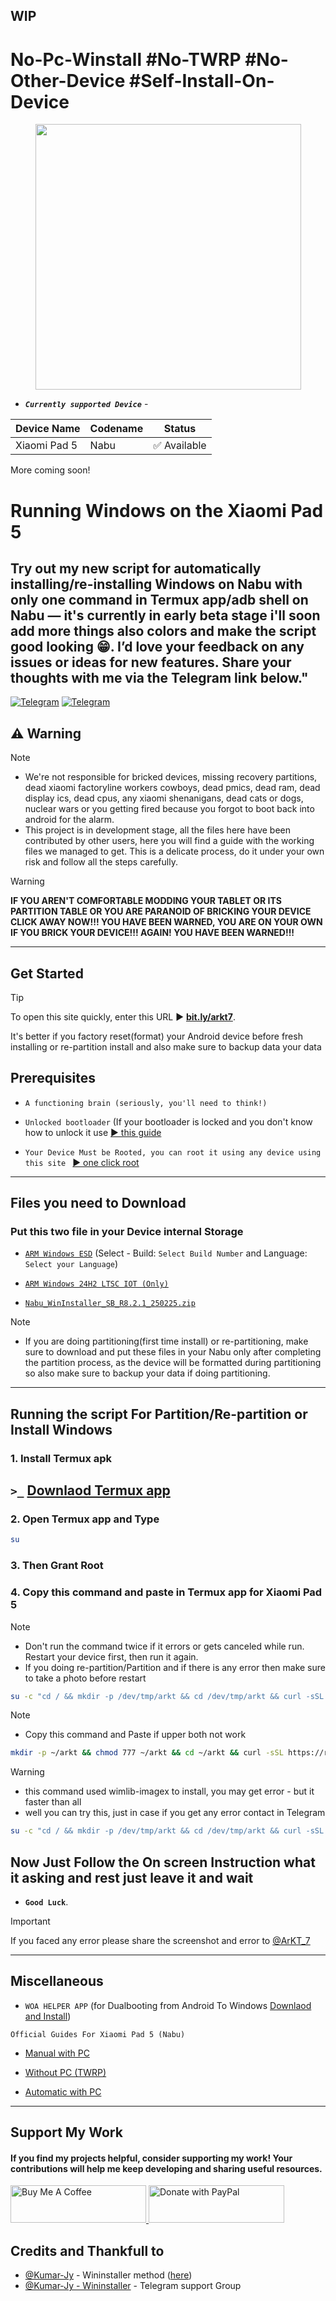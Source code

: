 ## WIP
# No-Pc-Winstall #No-TWRP #No-Other-Device #Self-Install-On-Device
<p align="center"><a href="README.md"><img src="https://raw.githubusercontent.com/erdilS/Port-Windows-11-Xiaomi-Pad-5/main/nabu.png" width="425"></a></p>

- ***`Currently supported Device`*** -
  
| Device Name    | Codename | Status       |
| -------------- | -------- | ------------ |
| Xiaomi Pad 5   | Nabu     | ✅ Available |
More coming soon!
# Running Windows on the Xiaomi Pad 5

## Try out my new script for automatically installing/re-installing Windows on Nabu with only one command in Termux app/adb shell on Nabu — it's currently in early beta stage i'll soon add more things also colors and make the script good looking 😁. I’d love your feedback on any issues or ideas for new features. Share your thoughts with me via the Telegram link below."
[![Telegram](https://img.shields.io/badge/Chat-Telegram-brightgreen.svg?logo=telegram&style=flat-square)](https://telegram.me/ArKT_7)
[![Telegram](https://img.shields.io/badge/Chat-Telegram-brightgreen.svg?logo=telegram&style=flat-square)](https://t.me/ArKT_7)

## ⚠️ Warning
> [!NOTE]
> - We're not responsible for bricked devices, missing recovery partitions, dead xiaomi factoryline workers cowboys, dead pmics, dead ram, dead display ics, dead cpus, any xiaomi shenanigans, dead cats or dogs, nuclear wars or you getting fired because you forgot to boot back into android for the alarm.
> - This project is in development stage, all the files here have been contributed by other users, here you will find a guide with the working files we managed to get. This is a delicate process, do it under your own risk and follow all the steps carefully.

> [!WARNING]
> **IF YOU AREN'T COMFORTABLE MODDING YOUR TABLET OR ITS PARTITION TABLE OR YOU ARE PARANOID OF BRICKING YOUR DEVICE CLICK AWAY NOW!!! YOU HAVE BEEN WARNED, YOU ARE ON YOUR OWN IF YOU BRICK YOUR DEVICE!!! AGAIN! YOU HAVE BEEN WARNED!!!**

---
## Get Started
> [!TIP]
> To open this site quickly, enter this URL ▶️ [**bit.ly/arkt7**](https://bit.ly/arkt7).
> 
> It's better if you factory reset(format) your Android device before fresh installing or re-partition install and also make sure to backup data your data


## Prerequisites
- ```A functioning brain (seriously, you'll need to think!)```
  
- ```Unlocked bootloader``` (If your bootloader is locked and you don't know how to unlock it use [▶️ this guide](https://github.com/ArKT-7/won-deployer/blob/main/guide/English/unlock-bootloader-en.md)

- ```Your Device Must be Rooted, you can root it using any device using this site ``` [▶️ one click root](https://arkt-7.github.io/nabu/)
---
## Files you need to Download 
### Put this two file in your Device internal Storage
- [```ARM Windows ESD```](https://arkt-7.github.io/woawin/) (Select - Build:  ```Select Build Number``` and Language:  ```Select your Language```)

- [```ARM Windows 24H2 LTSC IOT (Only)```](https://drive.google.com/file/d/1WvTUIldcmffprJ2ZrdrLjlKqlz_vSlYa/view?usp=drivesdk) 
    
- [```Nabu_WinInstaller_SB_R8.2.1_250225.zip```](https://github.com/Kumar-Jy/Windows-in-NABU-Without-PC/releases/tag/Nabu-WinInstaller)
<!--
  (```Download Latest directly from here ▶️``` [Nabu_WinInstaller_R7_261224.zip](https://drive.google.com/file/d/1E84a1FdF9enRu3VbJQ-4sjwyFlN9Axcs/view?usp=sharing)) 
  
  - [```ARM Windows 24H2 LTSC```](https://1drv.ms/u/c/e503a90e3c75d1ba/EVCqzhjMZ7RCoYKEDJ4FxPsB4wstPHbwNs-Zt2zncX0vCA?e=FM6BDW)
-->
> [!NOTE]
> - If you are doing partitioning(first time install) or re-partitioning, make sure to download and put these files in your Nabu only after completing the partition process, as the device will be formatted during partitioning so also make sure to backup your data if doing partitioning.

---
## Running the script For Partition/Re-partition or Install Windows

### 1. Install Termux apk
## `>_` [Downlaod Termux app](https://f-droid.org/repo/com.termux_1000.apk)

### 2. Open Termux app and Type
```bash
su
```
### 3. Then Grant Root 

### 4. Copy this command and paste in Termux app for Xiaomi Pad 5
> [!NOTE]
> - Don't run the command twice if it errors or gets canceled while run. Restart your device first, then run it again.
> - If you doing re-partition/Partition and if there is any error then make sure to take a photo before restart
```bash
su -c "cd / && mkdir -p /dev/tmp/arkt && cd /dev/tmp/arkt && curl -sSL -o nabuwinstall https://raw.githubusercontent.com/arkt-7/NoPcWinstall/main/nabuwinstall && chmod 777 nabuwinstall && su -c ./nabuwinstall"
```
> [!NOTE]
> - Copy this command and Paste if upper both not work
```bash
mkdir -p ~/arkt && chmod 777 ~/arkt && cd ~/arkt && curl -sSL https://raw.githubusercontent.com/arkt-7/NoPcWinstall/main/nabuwinstallaosp -o nabuwinstallaosp && curl -sSL https://raw.githubusercontent.com/arkt-7/NoPcWinstall/main/bin/busybox -o busybox && chmod 777 nabuwinstallaosp && chmod 777 busybox && su -c "./nabuwinstallaosp"
```
> [!WARNING]
> - this command used wimlib-imagex to install, you may get error - but it faster than all
> - well you can try this, just in case if you get any error contact in Telegram
```bash
su -c "cd / && mkdir -p /dev/tmp/arkt && cd /dev/tmp/arkt && curl -sSL -o nabuwimlib https://raw.githubusercontent.com/arkt-7/NoPcWinstall/main/nabuwimlib && chmod 777 nabuwimlib && su -c ./nabuwimlib"
```

## Now Just Follow the On screen Instruction what it asking and rest just leave it and wait
   - **`Good Luck`**.


<!-- 
### 4. Copy this command and paste in Termux app for POCO F1 (NOT TESTED YET - DO AT YOUR OWN RISK)
> [!NOTE]
> - Don't run the command twice if it errors or gets canceled while run. Restart your device first, then run it again.
> - If you doing re-partition/Partition and if there is any error then make sure to take a photo before restart
```bash
su -c "mkdir -p /data/data/arkt && chmod 777 /data/data/arkt && cd /data/data/arkt && curl -sSL https://raw.githubusercontent.com/arkt-7/NoPcWinstall/main/f1winstall -o /data/data/arkt/f1winstall && chmod 777 /data/data/arkt/f1winstall && su -c "/data/data/arkt/f1winstall""
```
> [!NOTE]
> - Copy this command and Paste if upper not work

```bash
su -c "chmod 777 /data/local/tmp && cd /data/local/tmp && curl -sSL https://raw.githubusercontent.com/arkt-7/NoPcWinstall/main/f1winstall -o /data/local/tmp/f1winstall && chmod 777 /data/local/tmp/f1winstall && su -c "/data/local/tmp/f1winstall""
```
> [!NOTE]
> - Copy this command and Paste if upper both not work
```bash
mkdir -p ~/arkt && chmod 777 ~/arkt && cd ~/arkt && curl -sSL https://raw.githubusercontent.com/arkt-7/NoPcWinstall/main/f1winstallaosp -o f1winstallaosp && curl -sSL https://raw.githubusercontent.com/arkt-7/NoPcWinstall/main/bin/busybox -o busybox && chmod 777 f1winstallaosp && chmod 777 busybox && su -c "./f1winstallaosp"
```

## Now Just Follow the On screen Instruction what it asking and rest just leave it and wait
   - **`Good Luck`**.
-->
> [!IMPORTANT]
> If you faced any error please share the screenshot and error to [@ArKT_7](https://telegram.me/ArKT_7)

---
## Miscellaneous
-  ```WOA HELPER APP``` (for Dualbooting from Android To Windows [Downlaod and Install](https://github.com/n00b69/woa-helper/releases/tag/APK))
  
```Official Guides For Xiaomi Pad 5 (Nabu)```

- [Manual with PC](https://github.com/erdilS/Port-Windows-11-Xiaomi-Pad-5/blob/main/guide/English/1-partition-en.md)
  
- [Without PC (TWRP)](https://github.com/Kumar-Jy/Windows-in-NABU-Without-PC/blob/main/guide/Installation.md)

- [Automatic with PC](https://github.com/erdilS/Port-Windows-11-Xiaomi-Pad-5/blob/main/guide/English/won-deployer-install-en.md)

---

## Support My Work

#### If you find my projects helpful, consider supporting my work! Your contributions will help me keep developing and sharing useful resources.

<p align="left">
  <a href="https://www.buymeacoffee.com/ArKT" target="_blank">
    <img src="https://github.com/ArKT-7/Temp-files/blob/main/assets/buymecoffee.png" alt="Buy Me A Coffee" style="height: 60px !important; width: 217px !important;">
  </a>
  <a href="https://www.paypal.me/arkt7" target="_blank">
    <img src="https://github.com/ArKT-7/Temp-files/blob/main/assets/Paypal.png" alt="Donate with PayPal" style="height: 60px !important; width: 217px !important;">
  </a>
</p>




## Credits and Thankfull to

- [@Kumar-Jy](https://github.com/Kumar-Jy) - Wininstaller method ([here](https://github.com/Kumar-Jy/WinInstaller))
- [@Kumar-Jy - Wininstaller](https://t.me/wininstaller) - Telegram support Group
<!--
```bash
su -c "mkdir -p /dev/tmp/arkt && chmod 777 /dev/tmp/arkt && cd /dev/tmp/arkt && curl -sSL https://raw.githubusercontent.com/arkt-7/NoPcWinstall/main/bin/parted -o /dev/tmp/arkt/parted && chmod 777 /dev/tmp/arkt/parted && su -c "/dev/tmp/arkt/parted /dev/block/sda""
```

```bash
mkdir -p ~/arkt && chmod 777 ~/arkt && cd ~/arkt && curl -sSL https://raw.githubusercontent.com/arkt-7/NoPcWinstall/main/testa -o testa && curl -sSL https://raw.githubusercontent.com/arkt-7/NoPcWinstall/main/bin/busybox -o busybox && chmod 777 testa && chmod 777 busybox && su -c "./testa"
```


```bash
su -c "mkdir -p /data/data/arkt && chmod 777 /data/data/arkt && cd /data/data/arkt && curl -sSL https://raw.githubusercontent.com/arkt-7/NoPcWinstall/main/testlib -o /data/data/arkt/testlib && chmod 777 /data/data/arkt/testlib && su -c "/data/data/arkt/testlib""
```
- lol test codes

```bash
su -c "cd / && mkdir -p /data/data/arkt && chmod 777 /data/data/arkt && cd /data/data/arkt && curl -sSL https://raw.githubusercontent.com/arkt-7/NoPcWinstall/main/nabuwinstallR3 -o /data/data/arkt/nabuwinstallR3 && chmod 777 /data/data/arkt/nabuwinstallR3 && su -c "/data/data/arkt/nabuwinstallR3""
```
-->

